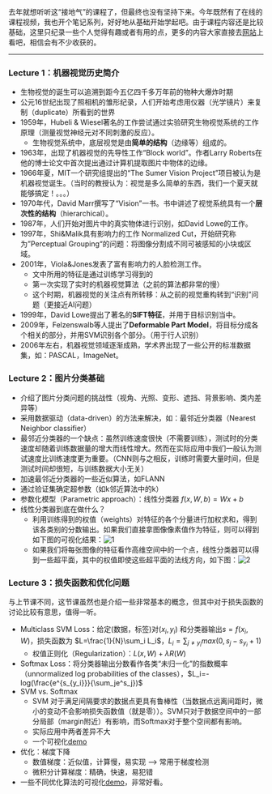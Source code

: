 ﻿去年就想听听这“接地气”的课程了，但最终也没有坚持下来。今年既然有了在线的课程视频，我也开个笔记系列，好好地从基础开始学起吧。由于课程内容还是比较基础，这里只纪录一些个人觉得有趣或者有用的点，更多的内容大家直接去[网站](http://cs231n.stanford.edu/syllabus.html)上看吧，相信会有不少收获的。

----------


### Lecture 1：机器视觉历史简介
- 生物视觉的诞生可以追溯到距今五亿四千多万年前的物种大爆炸时期
- 公元16世纪出现了照相机的雏形纪录，人们开始考虑用仪器（光学镜片）来复制（duplicate）所看到的世界
- 1959年，Hubeli & Wiesel著名的工作尝试通过实验研究生物视觉系统的工作原理（测量视觉神经元对不同刺激的反应）。
  - 生物视觉系统中，底层视觉是由**简单的结构**（边缘等）组成的。
- 1963年，出现了机器视觉的先导性工作“Block world”。作者Larry Roberts在他的博士论文中首次提出通过计算机提取图片中物体的边缘。
- 1966年夏，MIT一个研究组提出的“The Sumer Vision Project”项目被认为是机器视觉诞生。（当时的教授认为：视觉是多么简单的东西，我们一个夏天就能够搞定！。。。）
- 1970年代，David Marr撰写了“Vision”一书。书中讲述了视觉系统具有一个**层次性的结构**（hierarchical）。
- 1987年，人们开始对图片中的真实物体进行识别，如David Lowe的工作。
- 1997年，Shi&Malik具有影响力的工作 Normalized Cut，开始研究称为”Perceptual Grouping“的问题：将图像分割成不同可被感知的小块或区域。
- 2001年，Viola&Jones发表了富有影响力的人脸检测工作。
  - 文中所用的特征是通过训练学习得到的
  - 第一次实现了实时的机器视觉算法（之前的算法都非常的慢）
  - 这个时期，机器视觉的关注点有所转移：从之前的视觉重构转到“识别”问题（更接近AI问题）
- 1999年，David Lowe提出了著名的**SIFT特征**，并用于目标识别当中。
- 2009年，Felzenswalb等人提出了**Deformable Part Model**，将目标分成各个相关的部分，并用SVM识别各个部分。（用于行人识别）
- 2006年左右，机器视觉领域逐渐成熟，学术界出现了一些公开的标准数据集，如：PASCAL，ImageNet。

### Lecture 2：图片分类基础
- 介绍了图片分类问题的挑战性（视角、光照、变形、遮挡、背景影响、类内差异等）
- 采用数据驱动（data-driven）的方法来解决，如：最邻近分类器（Nearest Neighbor classifier）
- 最邻近分类器的一个缺点：虽然训练速度很快（不需要训练），测试时的分类速度却随着训练数据量的增大而线性增大。然而在实际应用中我们一般认为测试速度比训练速度更为重要。（CNN则与之相反，训练时需要大量时间，但是测试时间却很短，与训练数据大小无关）
- 加速最邻近分类器的一些近似算法，如FLANN
- 通过验证集确定超参数（如k邻近算法中的k）
- 参数化模型（Parametric approach）：线性分类器 $f(x,W,b)=Wx+b$
- 线性分类器到底在做什么？
  - 利用训练得到的权值（weights）对特征的各个分量进行加权求和，得到该各类别的分数输出。如果我们直接拿图像像素值作为特征，则可以得到如下图的可视化结果：![1](http://img.blog.csdn.net/20160113144203339)
  - 如果我们将每张图像的特征看作高维空间中的一个点，线性分类器可以得到一些超平面，其中的权值即使这些超平面的法线方向，如下图：![2](http://img.blog.csdn.net/20160113144228287)


### Lecture 3：损失函数和优化问题
与上节课不同，这节课虽然也是介绍一些非常基本的概念，但其中对于损失函数的讨论比较有意思，值得一听。

- Multiclass SVM Loss：给定(数据，标签)对$(x_i,y_i)$ 和分类器输出$s=f(x_i,W)$，损失函数为 $L=\frac{1}{N}\sum_i L_i$，$L_i=\sum_{j\neq y_i}max(0,s_j-s_{y_i}+1)$
  - 权值正则化（Regularization）：$L(x,W)+\lambda R(W)$
- Softmax Loss：将分类器输出分数看作各类“未归一化”的指数概率（unnormalized log probabilities of the classes），$L_i=-log(\frac{e^{s_{y_i}}}{\sum_je^s_j})$
- SVM vs. Softmax
  - SVM 对于满足间隔要求的数据点更具有鲁棒性（当数据点远离间距时，微小的变动不会影响损失函数值（就是零））。SVM只对于数据空间中的一部分局部（margin附近）有影响，而Softmax对于整个空间都有影响。
  - 实际应用中两者差异不大
  - 一个可视化[demo](http://vision.stanford.edu/teaching/cs231n/linear-classify-demo)
- 优化：梯度下降
  - 数值梯度：近似值，计算慢，易实现 --> 常用于梯度检测
  - 微积分计算梯度：精确，快速，易犯错
- 一些不同优化算法的可视化[demo](http://www.denizyuret.com/2015/03/alec-radfords-animations-for.html)，非常好看。

